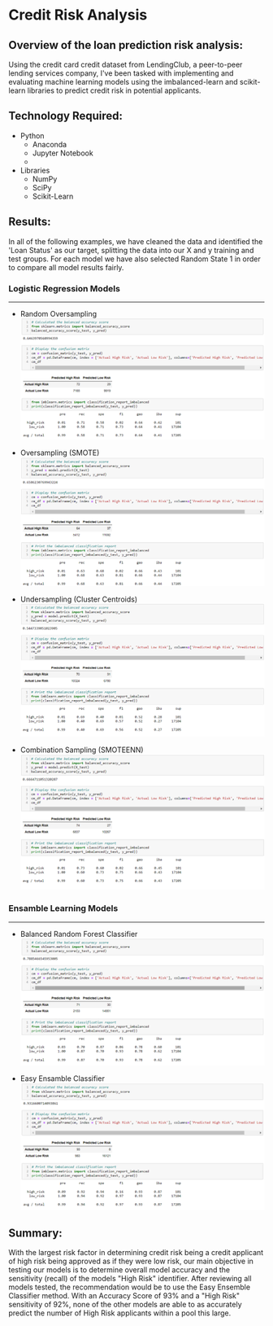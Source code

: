 # Credit Risk Analysis


## Overview of the loan prediction risk analysis:

Using the credit card credit dataset from LendingClub, a peer-to-peer lending services company, I've been tasked with implementing and evaluating machine learning models using the imbalanced-learn and scikit-learn libraries to predict credit risk in potential applicants. 

## Technology Required:
-   Python
    -   Anaconda
    -   Jupyter Notebook
    -   
-   Libraries
    -   NumPy
    -   SciPy
    -   Scikit-Learn

## Results:

In all of the following examples, we have cleaned the data and identified the 'Loan Status' as our target, splitting the data into our X and y training and test groups. For each model we have also selected Random State 1 in order to compare all model results fairly.

### Logistic Regression Models
---

- Random Oversampling
    ![ros](./images/ros.PNG) 

- Oversampling (SMOTE)
    ![smote](./images/smote.PNG) 

- Undersampling (Cluster Centroids)
    ![cluster](./images/cluster.PNG) 

-  Combination Sampling (SMOTEENN)
    ![smoteenn](./images/smoteenn.PNG)  

### Ensamble Learning Models
---

-   Balanced Random Forest Classifier
    ![brfc](./images/brfc.PNG)

-   Easy Ensamble Classifier
    ![eec](./images/eec.PNG)

## Summary:

With the largest risk factor in determining credit risk being a credit applicant of high risk being approved as if they were low risk, our main objective in testing our models is to determine overall model accuracy and the sensitivity (recall) of the models "High Risk" identifier. After reviewing all models tested, the recommendation would be to use the Easy Ensemble Classifier method. With an Accuracy Score of 93% and a "High Risk" sensitivity of 92%, none of the other models are able to as accurately predict the number of High Risk applicants within a pool this large.

